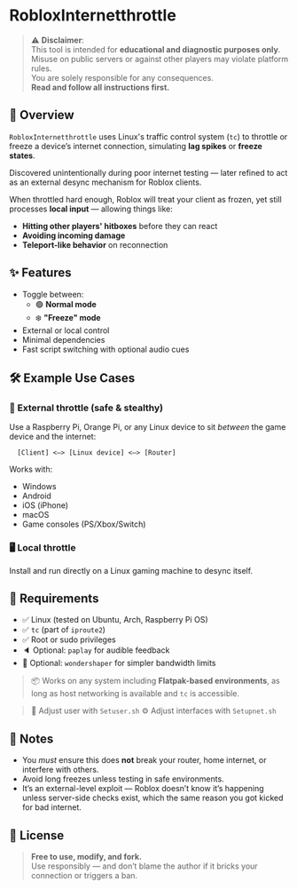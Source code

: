 # RobloxInternetthrottle

> ⚠️ **Disclaimer**:  
> This tool is intended for **educational and diagnostic purposes only**.  
> Misuse on public servers or against other players may violate platform rules.  
> You are solely responsible for any consequences.  
> **Read and follow all instructions first.**

## 🧠 Overview

`RobloxInternetthrottle` uses Linux's traffic control system (`tc`) to throttle or freeze a device’s internet connection, simulating **lag spikes** or **freeze states**.

Discovered unintentionally during poor internet testing — later refined to act as an external desync mechanism for Roblox clients.

When throttled hard enough, Roblox will treat your client as frozen, yet still processes **local input** — allowing things like:

- **Hitting other players' hitboxes** before they can react  
- **Avoiding incoming damage**  
- **Teleport-like behavior** on reconnection

## ✨ Features

- Toggle between:
  - 🟢 **Normal mode**
  - ❄️ **"Freeze" mode**
- External or local control
- Minimal dependencies
- Fast script switching with optional audio cues

## 🛠 Example Use Cases

### 🔌 External throttle (safe & stealthy)
Use a Raspberry Pi, Orange Pi, or any Linux device to sit *between* the game device and the internet:

```
  [Client] <—> [Linux device] <—> [Router]
```

Works with:
- Windows
- Android
- iOS (iPhone)
- macOS
- Game consoles (PS/Xbox/Switch)

### 🖥 Local throttle
Install and run directly on a Linux gaming machine to desync itself.

## 🧩 Requirements

- ✅ Linux (tested on Ubuntu, Arch, Raspberry Pi OS)
- ✅ `tc` (part of `iproute2`)  
- ✅ Root or sudo privileges
- 🔈 Optional: `paplay` for audible feedback
- 🧠 Optional: `wondershaper` for simpler bandwidth limits

> 📦 Works on any system including **Flatpak-based environments**, as long as host networking is available and `tc` is accessible.

> 👤 Adjust user with `Setuser.sh`
> ⚙️ Adjust interfaces with `Setupnet.sh`

## 🧠 Notes

- You *must* ensure this does **not** break your router, home internet, or interfere with others.
- Avoid long freezes unless testing in safe environments.
- It’s an external-level exploit — Roblox doesn’t know it’s happening unless server-side checks exist, which the same reason you got kicked for bad internet.

## 🪪 License

> **Free to use, modify, and fork.**  
> Use responsibly — and don’t blame the author if it bricks your connection or triggers a ban.
